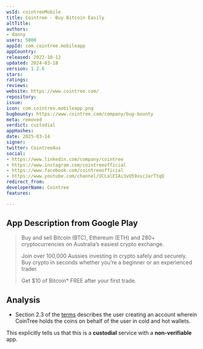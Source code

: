 ```yaml
---
wsId: cointreeMobile
title: Cointree - Buy Bitcoin Easily
altTitle: 
authors:
- danny
users: 5000
appId: com.cointree.mobileapp
appCountry: 
released: 2022-10-12
updated: 2024-03-18
version: 1.2.6
stars: 
ratings: 
reviews: 
website: https://www.cointree.com/
repository: 
issue: 
icon: com.cointree.mobileapp.png
bugbounty: https://www.cointree.com/company/bug-bounty
meta: removed
verdict: custodial
appHashes: 
date: 2025-03-14
signer: 
twitter: CointreeAus
social:
- https://www.linkedin.com/company/cointree
- https://www.instagram.com/cointreeofficial
- https://www.facebook.com/cointreeofficial
- https://www.youtube.com/channel/UCLalEIAi3vO59xscJarTtqQ
redirect_from: 
developerName: Cointree
features: 

---
```


## App Description from Google Play

> Buy and sell Bitcoin (BTC), Ethereum (ETH) and 280+ cryptocurrencies on Australia’s easiest crypto exchange.
>
> Join over 100,000 Aussies investing in crypto safely and securely. Buy crypto in seconds whether you’re a beginner or an experienced trader.
>
> Get $10 of Bitcoin* FREE after your first trade.

## Analysis 

- Section 2.3 of the [terms](https://www.cointree.com/company/terms-of-service/) describes the user creating an account wherein CoinTree holds the coins on behalf of the user in cold and hot wallets. 

This explicitly tells us that this is a **custodial** service with a **non-verifiable** app.
